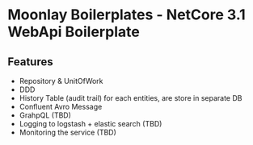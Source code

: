# Moonlay Boilerplates - NetCore 3.1 WebApi Boilerplate

## Features
- Repository & UnitOfWork
- DDD
- History Table (audit trail) for each entities, are store in separate DB
- Confluent Avro Message
- GrahpQL (TBD)
- Logging to logstash + elastic search (TBD)
- Monitoring the service (TBD)